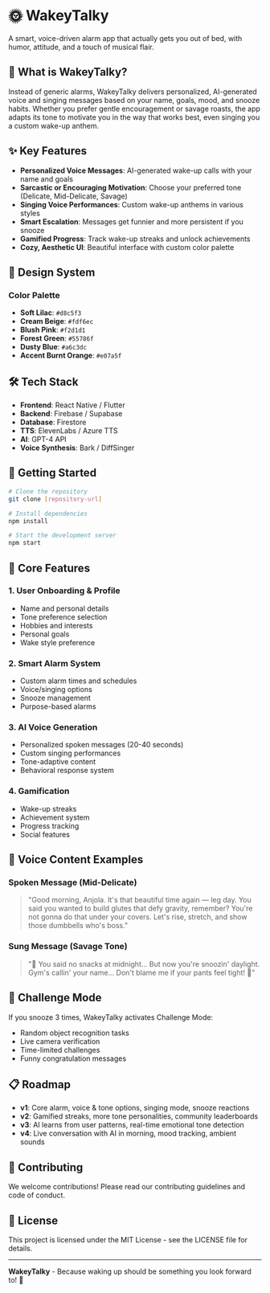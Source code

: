 # 🌞 WakeyTalky

A smart, voice-driven alarm app that actually gets you out of bed, with humor, attitude, and a touch of musical flair.

## 🎯 What is WakeyTalky?

Instead of generic alarms, WakeyTalky delivers personalized, AI-generated voice and singing messages based on your name, goals, mood, and snooze habits. Whether you prefer gentle encouragement or savage roasts, the app adapts its tone to motivate you in the way that works best, even singing you a custom wake-up anthem.

## ✨ Key Features

- **Personalized Voice Messages**: AI-generated wake-up calls with your name and goals
- **Sarcastic or Encouraging Motivation**: Choose your preferred tone (Delicate, Mid-Delicate, Savage)
- **Singing Voice Performances**: Custom wake-up anthems in various styles
- **Smart Escalation**: Messages get funnier and more persistent if you snooze
- **Gamified Progress**: Track wake-up streaks and unlock achievements
- **Cozy, Aesthetic UI**: Beautiful interface with custom color palette

## 🎨 Design System

### Color Palette
- **Soft Lilac**: `#d8c5f3`
- **Cream Beige**: `#fdf6ec`
- **Blush Pink**: `#f2d1d1`
- **Forest Green**: `#55786f`
- **Dusty Blue**: `#a6c3dc`
- **Accent Burnt Orange**: `#e07a5f`

## 🛠️ Tech Stack

- **Frontend**: React Native / Flutter
- **Backend**: Firebase / Supabase
- **Database**: Firestore
- **TTS**: ElevenLabs / Azure TTS
- **AI**: GPT-4 API
- **Voice Synthesis**: Bark / DiffSinger

## 🚀 Getting Started

```bash
# Clone the repository
git clone [repository-url]

# Install dependencies
npm install

# Start the development server
npm start
```

## 📱 Core Features

### 1. User Onboarding & Profile
- Name and personal details
- Tone preference selection
- Hobbies and interests
- Personal goals
- Wake style preference

### 2. Smart Alarm System
- Custom alarm times and schedules
- Voice/singing options
- Snooze management
- Purpose-based alarms

### 3. AI Voice Generation
- Personalized spoken messages (20-40 seconds)
- Custom singing performances
- Tone-adaptive content
- Behavioral response system

### 4. Gamification
- Wake-up streaks
- Achievement system
- Progress tracking
- Social features

## 🎤 Voice Content Examples

### Spoken Message (Mid-Delicate)
> "Good morning, Anjola. It's that beautiful time again — leg day. You said you wanted to build glutes that defy gravity, remember? You're not gonna do that under your covers. Let's rise, stretch, and show those dumbbells who's boss."

### Sung Message (Savage Tone)
> "🎵 You said no snacks at midnight… But now you're snoozin' daylight. Gym's callin' your name… Don't blame me if your pants feel tight! 🎵"

## 🧪 Challenge Mode

If you snooze 3 times, WakeyTalky activates Challenge Mode:
- Random object recognition tasks
- Live camera verification
- Time-limited challenges
- Funny congratulation messages

## 📋 Roadmap

- **v1**: Core alarm, voice & tone options, singing mode, snooze reactions
- **v2**: Gamified streaks, more tone personalities, community leaderboards
- **v3**: AI learns from user patterns, real-time emotional tone detection
- **v4**: Live conversation with AI in morning, mood tracking, ambient sounds

## 🤝 Contributing

We welcome contributions! Please read our contributing guidelines and code of conduct.

## 📄 License

This project is licensed under the MIT License - see the LICENSE file for details.

---

**WakeyTalky** - Because waking up should be something you look forward to! 🌅